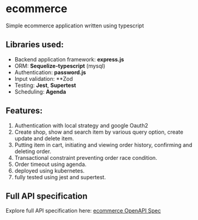 # ecommerce
Simple ecommerce application written using typescript
## Libraries used:
- Backend application framework: **express.js**
- ORM: **Sequelize-typescript** (mysql)
- Authentication: **password.js**
- Input validation: **Zod
- Testing: **Jest**, **Supertest**
- Scheduling: **Agenda**

## Features: 
1. Authentication with local strategy and google Oauth2
2. Create shop, show and search item by various query option, create update and delete item.
3. Putting item in cart, initiating and viewing order history, confirming and deleting order.
4. Transactional constraint preventing order race condition.
5. Order timeout using agenda.
6. deployed using kubernetes.
7. fully tested using jest and supertest.

## Full API specification
Explore full API specification here:
[ecommerce OpenAPI Spec](https://petstore.swagger.io/?url=https://raw.githubusercontent.com/elberthomay/ecommerce/master/ecommerce_spec.yaml)
